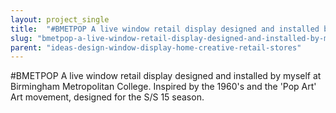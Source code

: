 ```yaml
---
layout: project_single
title:  "#BMETPOP A live window retail display designed and installed by myself at Birmingham Metropolitan College. Inspired by the 1960's and the 'Pop Art' Art movement, designed for the S/S 15 season."
slug: "bmetpop-a-live-window-retail-display-designed-and-installed-by-myself-at-birmingham-metropolitan-college"
parent: "ideas-design-window-display-home-creative-retail-stores"
---
```

#BMETPOP A live window retail display designed and installed by myself at Birmingham Metropolitan College. Inspired by the 1960's and the 'Pop Art' Art movement, designed for the S/S 15 season.